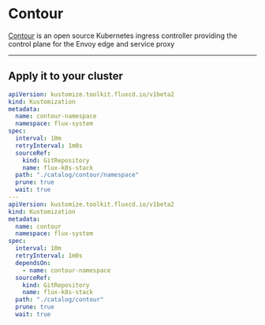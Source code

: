 # Contour
[Contour](https://projectcontour.io/) is an open source Kubernetes ingress controller providing the control plane for the Envoy edge and service proxy

---
## Apply it to your cluster
```yaml
apiVersion: kustomize.toolkit.fluxcd.io/v1beta2
kind: Kustomization
metadata:
  name: contour-namespace
  namespace: flux-system
spec:
  interval: 10m
  retryInterval: 1m0s
  sourceRef:
    kind: GitRepository
    name: flux-k8s-stack
  path: "./catalog/contour/namespace"
  prune: true
  wait: true
---
apiVersion: kustomize.toolkit.fluxcd.io/v1beta2
kind: Kustomization
metadata:
  name: contour
  namespace: flux-system
spec:
  interval: 10m
  retryInterval: 1m0s
  dependsOn:
    - name: contour-namespace
  sourceRef:
    kind: GitRepository
    name: flux-k8s-stack
  path: "./catalog/contour"
  prune: true
  wait: true
```
